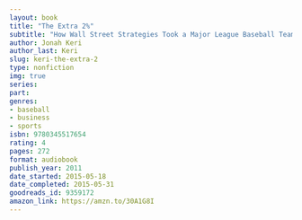 ```yaml
---
layout: book
title: "The Extra 2%"
subtitle: "How Wall Street Strategies Took a Major League Baseball Team from Worst to First"
author: Jonah Keri
author_last: Keri
slug: keri-the-extra-2
type: nonfiction
img: true
series: 
part: 
genres:
- baseball
- business
- sports
isbn: 9780345517654
rating: 4
pages: 272
format: audiobook
publish_year: 2011
date_started: 2015-05-18
date_completed: 2015-05-31
goodreads_id: 9359172
amazon_link: https://amzn.to/30A1G8I
---
```

